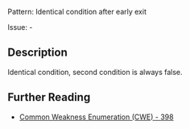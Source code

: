 Pattern: Identical condition after early exit

Issue: -

## Description

Identical condition, second condition is always false.

## Further Reading

* [Common Weakness Enumeration (CWE) - 398](https://cwe.mitre.org/data/definitions/398.html)